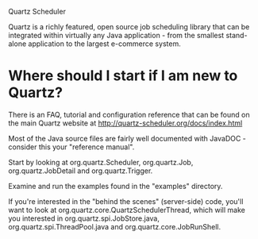 Quartz Scheduler

Quartz is a richly featured, open source job scheduling library that can be 
integrated within virtually any Java application - from the smallest stand-alone 
application to the largest e-commerce system.

Where should I start if I am new to Quartz?
==============================================================================

There is an FAQ, tutorial and configuration reference that can be found on the 
main Quartz website at http://quartz-scheduler.org/docs/index.html

Most of the Java source files are fairly well documented with JavaDOC -
consider this your "reference manual".  

Start by looking at org.quartz.Scheduler, org.quartz.Job,
org.quartz.JobDetail and org.quartz.Trigger.

Examine and run the examples found in the "examples" directory.

If you're interested in the "behind the scenes" (server-side) code,
you'll want to look at org.quartz.core.QuartzSchedulerThread, which
will make you interested in org.quartz.spi.JobStore.java,
org.quartz.spi.ThreadPool.java and org.quartz.core.JobRunShell.
